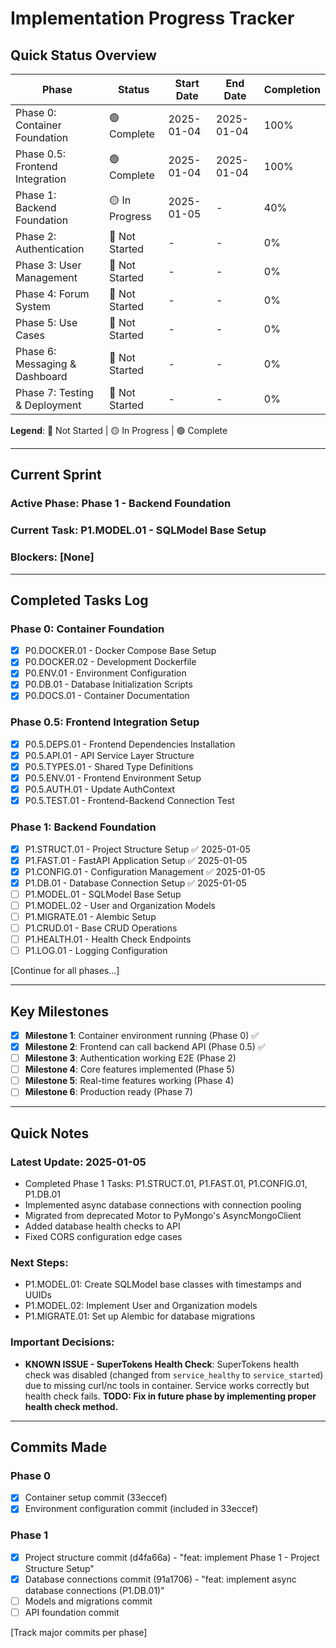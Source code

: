 # Implementation Progress Tracker

## Quick Status Overview

| Phase | Status | Start Date | End Date | Completion |
|-------|--------|------------|----------|------------|
| Phase 0: Container Foundation | 🟢 Complete | 2025-01-04 | 2025-01-04 | 100% |
| Phase 0.5: Frontend Integration | 🟢 Complete | 2025-01-04 | 2025-01-04 | 100% |
| Phase 1: Backend Foundation | 🟡 In Progress | 2025-01-05 | - | 40% |
| Phase 2: Authentication | 🔴 Not Started | - | - | 0% |
| Phase 3: User Management | 🔴 Not Started | - | - | 0% |
| Phase 4: Forum System | 🔴 Not Started | - | - | 0% |
| Phase 5: Use Cases | 🔴 Not Started | - | - | 0% |
| Phase 6: Messaging & Dashboard | 🔴 Not Started | - | - | 0% |
| Phase 7: Testing & Deployment | 🔴 Not Started | - | - | 0% |

**Legend**: 🔴 Not Started | 🟡 In Progress | 🟢 Complete

---

## Current Sprint

### Active Phase: Phase 1 - Backend Foundation
### Current Task: P1.MODEL.01 - SQLModel Base Setup
### Blockers: [None]

---

## Completed Tasks Log

### Phase 0: Container Foundation
- [x] P0.DOCKER.01 - Docker Compose Base Setup
- [x] P0.DOCKER.02 - Development Dockerfile
- [x] P0.ENV.01 - Environment Configuration
- [x] P0.DB.01 - Database Initialization Scripts
- [x] P0.DOCS.01 - Container Documentation

### Phase 0.5: Frontend Integration Setup
- [x] P0.5.DEPS.01 - Frontend Dependencies Installation
- [x] P0.5.API.01 - API Service Layer Structure
- [x] P0.5.TYPES.01 - Shared Type Definitions
- [x] P0.5.ENV.01 - Frontend Environment Setup
- [x] P0.5.AUTH.01 - Update AuthContext
- [x] P0.5.TEST.01 - Frontend-Backend Connection Test

### Phase 1: Backend Foundation
- [x] P1.STRUCT.01 - Project Structure Setup ✅ 2025-01-05
- [x] P1.FAST.01 - FastAPI Application Setup ✅ 2025-01-05
- [x] P1.CONFIG.01 - Configuration Management ✅ 2025-01-05
- [x] P1.DB.01 - Database Connection Setup ✅ 2025-01-05
- [ ] P1.MODEL.01 - SQLModel Base Setup
- [ ] P1.MODEL.02 - User and Organization Models
- [ ] P1.MIGRATE.01 - Alembic Setup
- [ ] P1.CRUD.01 - Base CRUD Operations
- [ ] P1.HEALTH.01 - Health Check Endpoints
- [ ] P1.LOG.01 - Logging Configuration

[Continue for all phases...]

---

## Key Milestones

- [x] **Milestone 1**: Container environment running (Phase 0) ✅
- [x] **Milestone 2**: Frontend can call backend API (Phase 0.5) ✅
- [ ] **Milestone 3**: Authentication working E2E (Phase 2)
- [ ] **Milestone 4**: Core features implemented (Phase 5)
- [ ] **Milestone 5**: Real-time features working (Phase 4)
- [ ] **Milestone 6**: Production ready (Phase 7)

---

## Quick Notes

### Latest Update: 2025-01-05
- Completed Phase 1 Tasks: P1.STRUCT.01, P1.FAST.01, P1.CONFIG.01, P1.DB.01
- Implemented async database connections with connection pooling
- Migrated from deprecated Motor to PyMongo's AsyncMongoClient
- Added database health checks to API
- Fixed CORS configuration edge cases

### Next Steps:
- P1.MODEL.01: Create SQLModel base classes with timestamps and UUIDs
- P1.MODEL.02: Implement User and Organization models
- P1.MIGRATE.01: Set up Alembic for database migrations

### Important Decisions:
- **KNOWN ISSUE - SuperTokens Health Check**: SuperTokens health check was disabled (changed from `service_healthy` to `service_started`) due to missing curl/nc tools in container. Service works correctly but health check fails. **TODO: Fix in future phase by implementing proper health check method.**

---

## Commits Made

### Phase 0
- [x] Container setup commit (33eccef)
- [x] Environment configuration commit (included in 33eccef)

### Phase 1
- [x] Project structure commit (d4fa66a) - "feat: implement Phase 1 - Project Structure Setup"
- [x] Database connections commit (91a1706) - "feat: implement async database connections (P1.DB.01)"
- [ ] Models and migrations commit
- [ ] API foundation commit

[Track major commits per phase]